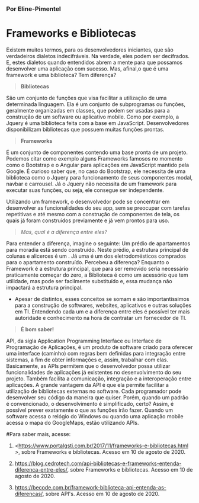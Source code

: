 ### Por Eline-Pimentel

# Frameworks e Bibliotecas

Existem muitos termos, para os desenvolvedores iniciantes, que são verdadeiros dialetos indecifráveis. Na verdade, eles podem ser decifrados. E, estes dialetos quando entendidos abrem a mente para que possamos desenvolver uma aplicação com sucesso. Mas, afinal,o que é uma framework e uma biblioteca? Tem diferença?


> **Bibliotecas**

 São um conjunto de funções que visa facilitar a utilização de uma determinada linguagem. Ela é um conjunto de subprogramas ou funções, geralmente organizadas em classes, que podem ser usadas para a construção de um software ou aplicativo mobile. Como por exemplo, a Jquery é uma biblioteca feita com a base em JavaScript. Desenvolvedores disponibilizam bibliotecas que possuem muitas funções prontas. 

> **Frameworks**

 É um conjunto de componentes contendo uma base pronta de um projeto. Podemos citar como exemplo alguns Frameworks famosos no momento como o Bootstrap e o Angular para aplicações em JavaScript mantido pela Google. É curioso saber que, no caso do Bootstrap, ele necessita de uma biblioteca como o Jquery para funcionamento de seus componentes modal, navbar e carrousel. Já o Jquery não necessita de um framework para executar suas funções, ou seja, ele consegue ser independente.
 
 Utilizando um framework, o desenvolvedor pode se concentrar em desenvolver as funcionalidades do seu app, sem se preocupar com tarefas repetitivas e até mesmo com a construção de componentes de tela, os quais já foram construídos previamente e já vem prontos para uso.

> *Mas, qual é a diferença entre eles?*

Para entender a diferença, imagine o seguinte: Um prédio de apartamentos para moradia está sendo construído. Neste prédio, a estrutura principal de colunas e alicerces é um <Framework>. Já uma <Biblioteca> é um dos eletrodomésticos comprados para o apartamento construído. Percebeu a diferença? Enquanto o Framework é a estrutura principal, que para ser removido seria necessário praticamente começar do zero, a Biblioteca é como um acessório que tem utilidade, mas pode ser facilmente substituído e, essa mudança não impactará a estrutura principal.

- Apesar de distintos, esses conceitos se somam e são importantíssimos para a construção de softwares, websites, aplicativos e outras soluções em TI. Entendendo cada um e a diferença entre eles é possível ter mais autoridade e conhecimento na hora de contratar um fornecedor de TI.

> **É bom saber!** 

API, da sigla Application Programming Interface ou Interface de Programação de Aplicações, é um produto de software criado para oferecer uma interface (caminho) com regras bem definidas para integração entre sistemas, a fim de obter informações e, assim, trabalhar com elas. Basicamente, as APIs permitem que o desenvolvedor possa utilizar funcionalidades de aplicações já existentes no desenvolvimento do seu projeto. Também facilita a comunicação, integração e a interoperação entre aplicações. A grande vantagem da API é que ela permite facilitar a utilização de bibliotecas externas no software. Cada programador pode desenvolver seu código da maneira que quiser. Porém, quando um padrão é convencionado, o desenvolvimento é simplificado, certo? Assim, é possível prever exatamente o que as funções irão fazer. Quando um software acessa o relógio do Windows ou quando uma aplicação mobile acessa o mapa do GoogleMaps, estão utilizando APIs.



#Para saber mais, acesse:

 1. <https://www.portalgsti.com.br/2017/11/frameworks-e-bibliotecas.html >, sobre Frameworks e bibliotecas. Acesso em 10 de agosto de 2020.

 2. <https://blog.cedrotech.com/api-bibliotecas-e-frameworks-entenda-diferenca-entre-eles/>, sobre Frameworks e bibliotecas. Acesso em 10 de agosto de 2020.

 3. <https://becode.com.br/framework-biblioteca-api-entenda-as-diferencas/>, sobre API's. Acesso em 10 de agosto de 2020.